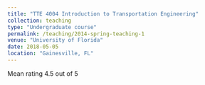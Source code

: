 ```yaml
---
title: "TTE 4004 Introduction to Transportation Engineering"
collection: teaching
type: "Undergraduate course"
permalink: /teaching/2014-spring-teaching-1
venue: "University of Florida"
date: 2018-05-05
location: "Gainesville, FL"
---
```


Mean rating 4.5 out of 5

